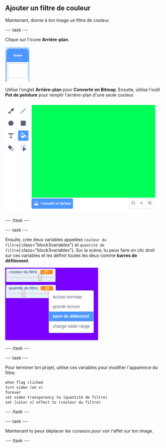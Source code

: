 ## Ajouter un filtre de couleur

Maintenant, donne à ton image un filtre de couleur.

--- task ---

Clique sur l'icone **Arrière-plan**.

![image montrant l'icône de la scène](images/stage.png)

Utilise l'onglet **Arrière-plan** pour **Convertir en Bitmap**. Ensuite, utilise l'outil **Pot de peinture** pour remplir l'arrière-plan d'une seule couleur.

![image montrant l'arrière-plan rempli pour la scène](images/paint-bucket.png)

--- /task ---

--- task ---

Ensuite, crée deux variables appelées `couleur du filtre`{:class="block3variables"} et `quantité de filtre`{:class="block3variables"}. Sur la scène, tu peux faire un clic droit sur ces variables et les définir toutes les deux comme **barres de défilement**.

![image montrant les variables modifiées en barres de défilement](images/sliders.png)

--- /task ---

--- task ---

Pour terminer ton projet, utilise ces variables pour modifier l'apparence du filtre.

```blocks3
when flag clicked
turn video (on v)
forever
set video transparency to (quantité de filtre)
set [color v] effect to (couleur du filtre)
```

--- /task ---

--- task ---

Maintenant tu peux déplacer les curseurs pour voir l'effet sur ton image.

--- /task ---




